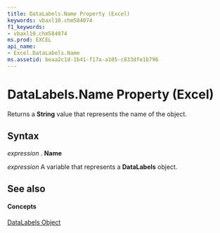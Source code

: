 ```yaml
---
title: DataLabels.Name Property (Excel)
keywords: vbaxl10.chm584074
f1_keywords:
- vbaxl10.chm584074
ms.prod: EXCEL
api_name:
- Excel.DataLabels.Name
ms.assetid: beaa2c1d-1b41-f17a-a105-c833dfe1b796
---
```



# DataLabels.Name Property (Excel)

Returns a  **String** value that represents the name of the object.


## Syntax

 _expression_ . **Name**

 _expression_ A variable that represents a **DataLabels** object.


## See also


#### Concepts


[DataLabels Object](datalabels-object-excel.md)

